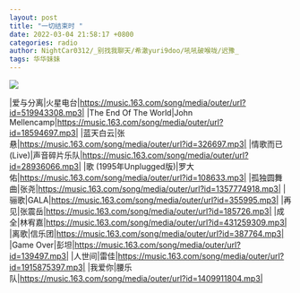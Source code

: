 ```yaml
---
layout: post
title: "一切结束时 "
date: 2022-03-04 21:58:17 +0800
categories: radio
author: NightCar0312/_别找我聊天/希澈yuri9doo/吼吼破喉咙/迟豫_
tags: 华华妹妹
---
```

![]({{site.baseurl}}/images/cover_20220304.jpg)

|爱与分离|火星电台|https://music.163.com/song/media/outer/url?id=519943308.mp3|
|The End Of The World|John Mellencamp|https://music.163.com/song/media/outer/url?id=18594697.mp3|
|蓝天白云|张悬|https://music.163.com/song/media/outer/url?id=326697.mp3|
|情歌而已 (Live)|声音碎片乐队|https://music.163.com/song/media/outer/url?id=28936066.mp3|
|歌 (1995年Unplugged版)|罗大佑|https://music.163.com/song/media/outer/url?id=108633.mp3|
|孤独圆舞曲|张尧|https://music.163.com/song/media/outer/url?id=1357774918.mp3|
|骊歌|GALA|https://music.163.com/song/media/outer/url?id=355995.mp3|
|再见|张震岳|https://music.163.com/song/media/outer/url?id=185726.mp3|
|成全|林宥嘉|https://music.163.com/song/media/outer/url?id=431259309.mp3|
|离歌|信乐团|https://music.163.com/song/media/outer/url?id=387764.mp3|
|Game Over|彭坦|https://music.163.com/song/media/outer/url?id=139497.mp3|
|人世间|雷佳|https://music.163.com/song/media/outer/url?id=1915875397.mp3|
|我爱你|腰乐队|https://music.163.com/song/media/outer/url?id=1409911804.mp3|

